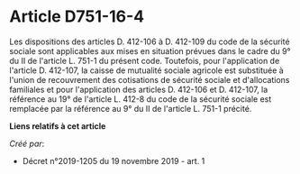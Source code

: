 # Article D751-16-4

Les dispositions des articles D. 412-106 à D. 412-109 du code de la sécurité sociale sont applicables aux mises en situation
prévues dans le cadre du 9° du II de l'article L. 751-1 du présent code. Toutefois, pour l'application de l'article D.
412-107, la caisse de mutualité sociale agricole est substituée à l'union de recouvrement des cotisations de sécurité sociale
et d'allocations familiales et pour l'application des articles D. 412-106 et D. 412-107, la référence au 19° de l'article L.
412-8 du code de la sécurité sociale est remplacée par la référence au 9° du II de l'article L. 751-1 précité.

**Liens relatifs à cet article**

_Créé par_:

  - Décret n°2019-1205 du 19 novembre 2019 - art. 1
